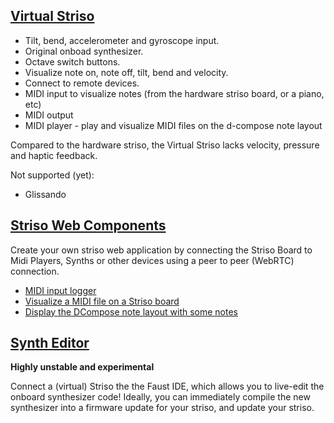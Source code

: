## [Virtual Striso](./board/)

- Tilt, bend, accelerometer and gyroscope input.
- Original onboad synthesizer.
- Octave switch buttons.
- Visualize note on, note off, tilt, bend and velocity.
- Connect to remote devices.
- MIDI input to visualize notes (from the hardware striso board, or a piano, etc)
- MIDI output 
- MIDI player - play and visualize MIDI files on the d-compose note layout

Compared to the hardware striso, the Virtual Striso lacks velocity, pressure and haptic feedback.

Not supported (yet):
- Glissando

## [Striso Web Components](/components/)

Create your own striso web application by connecting the Striso Board to Midi Players, Synths or other devices using a peer to peer (WebRTC) connection.

- [MIDI input logger](/components/MidiInput)
- [Visualize a MIDI file on a Striso board](/components/MidiPlayer)
- [Display the DCompose note layout with some notes](/components/StrisoNote)


## [Synth Editor](/faust/)

**Highly unstable and experimental**

Connect a (virtual) Striso the the Faust IDE, which allows you to live-edit the onboard synthesizer code! Ideally, you can immediately compile the new synthesizer into a firmware update for your striso, and update your striso.
